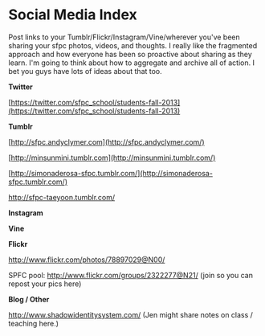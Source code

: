 # Social Media Index

Post links to your Tumblr/Flickr/Instagram/Vine/wherever you've been sharing your sfpc photos, videos, and thoughts. I really like the fragmented approach and how everyone has been so proactive about sharing as they learn. I'm going to think about how to aggregate and archive all of action. I bet you guys have lots of ideas about that too.

**Twitter**

[](https://twitter.com/sfpc_school/students-fall-2013)[https://twitter.com/sfpc_school/students-fall-2013](https://twitter.com/sfpc_school/students-fall-2013)

**Tumblr**

[](http://sfpc.andyclymer.com)[http://sfpc.andyclymer.com](http://sfpc.andyclymer.com/)

[](http://minsunmini.tumblr.com)[http://minsunmini.tumblr.com](http://minsunmini.tumblr.com/)

[](http://simonaderosa-sfpc.tumblr.com/)[http://simonaderosa-sfpc.tumblr.com/](http://simonaderosa-sfpc.tumblr.com/)

[](http://sfpc-taeyoon.tumblr.com/)http://sfpc-taeyoon.tumblr.com/

**Instagram**

**Vine**

**Flickr**

[](http://www.flickr.com/photos/78897029@N00/)http://www.flickr.com/photos/78897029@N00/

SPFC pool: [](http://www.flickr.com/groups/2322277@N21/)http://www.flickr.com/groups/2322277@N21/ (join so you can repost your pics here)

**Blog / Other**

[](http://www.shadowidentitysystem.com/)http://www.shadowidentitysystem.com/ (Jen might share notes on class / teaching here.)